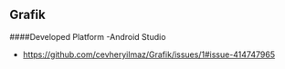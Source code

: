 ## Grafik

####Developed Platform -Android Studio

- https://github.com/cevheryilmaz/Grafik/issues/1#issue-414747965
